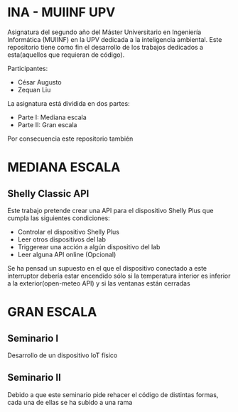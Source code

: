 # INA - MUIINF UPV

Asignatura del segundo año del Máster Universitario en Ingeniería Informática (MUIINF) en la UPV dedicada a la inteligencia ambiental. Este repositorio tiene como fin el desarrollo de los trabajos dedicados a esta(aquellos que requieran de código).

Participantes:
* César Augusto
* Zequan Liu

La asignatura está dividida en dos partes:
* Parte I: Mediana escala
* Parte II: Gran escala

Por consecuencia este repositorio también

# MEDIANA ESCALA

## Shelly Classic API

Este trabajo pretende crear una API para el dispositivo Shelly Plus que cumpla las siguientes condiciones:

* Controlar el dispositivo Shelly Plus
* Leer otros dispositivos del lab
* Triggerear una acción a algún dispositivo del lab
* Leer alguna API online (Opcional)

Se ha pensad un supuesto en el que el dispositivo conectado a este interruptor debería estar encendido 
sólo si la temperatura interior es inferior a la exterior(open-meteo API) y si las ventanas están cerradas

# GRAN ESCALA

## Seminario I
Desarrollo de un dispositivo IoT físico

## Seminario II
Debido a que este seminario pide rehacer el código de distintas formas, cada una de ellas se ha subido a una rama